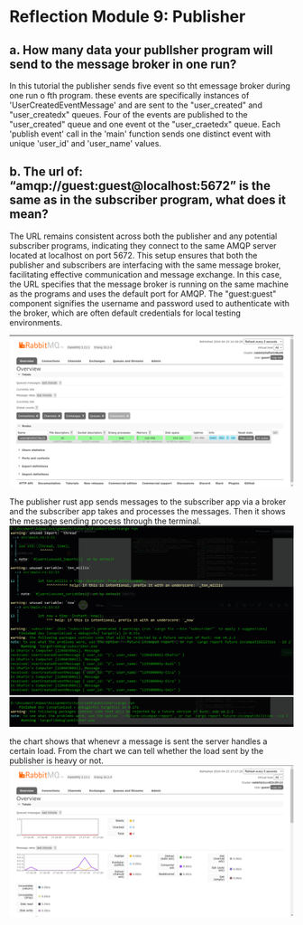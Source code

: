 # Reflection Module 9: Publisher
## a. How many data your publlsher program will send to the message broker in one run?
In this tutorial the publisher sends five event so tht emessage broker during one run o fth program. these events are specifically instances of 'UserCreatedEventMessage' and are sent to the "user_created" and "user_createdx" queues. Four of the events are published to the "user_created" queue and one event ot the "user_craetedx" queue. Each 'publish event' call in the 'main' function sends one distinct event with unique 'user_id' and 'user_name' values.

## b. The url of: “amqp://guest:guest@localhost:5672” is the same as in the subscriber program, what does it mean?
The URL remains consistent across both the publisher and any potential subscriber programs, indicating they connect to the same AMQP server located at localhost on port 5672. This setup ensures that both the publisher and subscribers are interfacing with the same message broker, facilitating effective communication and message exchange. In this case, the URL specifies that the message broker is running on the same machine as the programs and uses the default port for AMQP. The "guest:guest" component signifies the username and password used to authenticate with the broker, which are often default credentials for local testing environments.

![alt text](images/image.png)

The publisher rust app sends messages to the subscriber app via a broker and the subscriber app takes and processes the messages. Then it shows the message sending process through the terminal.
![alt text](images/image1.png)
![alt text](images/image2.png)

the chart shows that whenevr a message is sent the server handles a certain load. From the chart we can tell whether the load sent by the publisher is heavy or not.
![alt text](images/image3.png)